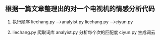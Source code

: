 根据一篇文章整理出的对一个电视机的情感分析代码
-----
1. 执行顺序 liechang.py -->analyist.py
           liechang.py -->ciyun.py
           
2. liechang.py 爬取词库  analyist.py 分析每个次的匹配度
ciyun.py 生成词云



